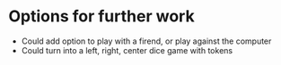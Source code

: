 # Options for further work
- Could add option to play with a firend, or play against the computer
- Could turn into a left, right, center dice game with tokens 